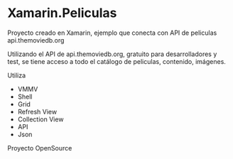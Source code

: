# Xamarin.Peliculas
 Proyecto creado en Xamarin, ejemplo que conecta con API de peliculas api.themoviedb.org

 Utilizando el API de api.themoviedb.org, gratuito para desarrolladores y test, se tiene acceso a todo el catálogo de peliculas, contenido, imágenes.

Utiliza
 - VMMV
 - Shell
 - Grid
 - Refresh View
 - Collection View
 - API
 - Json
 
  Proyecto OpenSource

